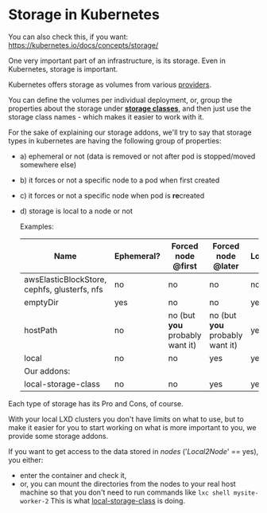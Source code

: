 # Storage in  Kubernetes 



You can also check this, if you want: https://kubernetes.io/docs/concepts/storage/

One very important part of an infrastructure, is its storage. Even in Kubernetes, storage is important.

Kubernetes offers storage as volumes from various [providers](https://kubernetes.io/docs/concepts/storage/volumes/#types-of-volumes). 

You can define the volumes per individual deployment, or, group the properties about the storage under **[storage classes](https://kubernetes.io/docs/concepts/storage/storage-classes/)**, and then just use the storage class names - which makes it easier to work with it.



For the sake of explaining our storage addons, we'll try to say that storage types in kubernetes are having the following group of properties:

- a) ephemeral or not (data is removed or not after pod is stopped/moved somewhere else)

- b) it forces or not a specific node to a pod when first created

- c) it forces or not a specific node when pod is **re**created

- d) storage is local to a node or not

  

  Examples:

  | Name                                         | Ephemeral? | Forced node @first                | Forced node @later                | Local2Node |
  | -------------------------------------------- | ---------- | --------------------------------- | --------------------------------- | ---------- |
  | awsElasticBlockStore, cephfs, glusterfs, nfs | no         | no                                | no                                | no         |
  | emptyDir                                     | yes        | no                                | no                                | yes        |
  | hostPath                                     | no         | no (but **you** probably want it) | no (but **you** probably want it) | yes        |
  | local                                        | no         | no                                | yes                               | yes        |
  | Our addons:                                  |            |                                   |                                   |            |
  | local-storage-class                          | no         | no                                | yes                               | yes        |

  

Each type of storage has its Pro and Cons, of course.

With your local LXD clusters you don't have limits on what to use, but to make it easier for you to start working on what is more important to you, we provide some storage addons.

If you want to get access to the data stored in *nodes* ('*Local2Node*' == yes), you either:

- enter the container and check it, 
- or, you can mount the directories from the nodes to your real host machine so that you don't need to run commands like ```lxc shell mysite-worker-2```  This is what [local-storage-class](../addons/local-storage-class/README.md) is doing.

